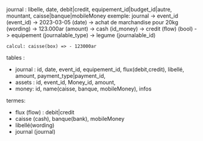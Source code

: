 journal : libelle, date, debit|credit, equipement_id|budget_id|autre, mountant, caisse|banque|mobileMoney
        exemple: journal
        -> event_id (event_id)
        -> 2023-03-05 (date)
        -> achat de marchandise pour 20kg (wording)
        -> 123.000ar (amount)
        -> cash (id_money)
        -> credit (flow) (bool)
        -> equipement (journalable_type)
            -> legume (journalable_id)

    calcul: caisse(box) => - 123000ar

tables :
- journal : id, date, event_id, equipement_id, flux(debit,credit), libellé, amount, payment_type|payment_id,
- assets : id, event_id, Money_id, amount,
- money: id, name(caisse, banque, mobileMoney), infos

termes:
- flux (flow) : debit|credit
- caisse (cash), banque(bank), mobileMoney
- libellé(wording)
- journal (journal)